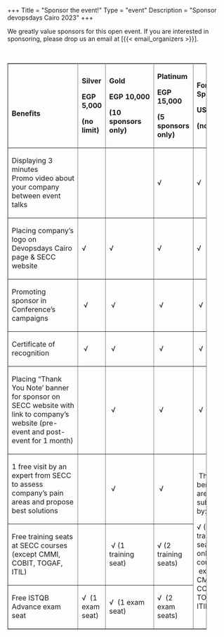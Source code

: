 +++
Title = "Sponsor the event!"
Type = "event"
Description = "Sponsor devopsdays Cairo 2023"
+++


<p>We greatly value sponsors for this open event.  If you are interested in sponsoring, please drop us an email at [{{< email_organizers >}}].</p>
<p class="MsoNormalM">&nbsp;</p>
<div style="width: 100%;">


<table style="width: 90%; border-style: solid;" border="1" width="90%" cellspacing="5" cellpadding="5">
<tbody>
<tr>
<td style="width: 28.5714%; border-style: solid;" width="575">
<p><strong>&nbsp;</strong></p>
<p><strong>Benefits</strong></p>
</td>
<td style="width: 11.1111%; border-style: solid;" width="126">
<p><strong>Silver</strong></p>
<p><strong>EGP 5,000</strong></p>
<p><strong>(no limit)</strong></p>
</td>
<td style="width: 20.2381%; border-style: solid;" width="150">
<p><strong>Gold</strong></p>
<p><strong>EGP&nbsp;10,000</strong></p>
<p><strong>(10 sponsors only)</strong></p>
</td>
<td style="width: 16.2698%; border-style: solid;" width="174">
<p><strong>Platinum</strong></p>
<p><strong>EGP 15,000</strong></p>
<p><strong>(5 sponsors only)</strong></p>
</td>
<td style="width: 17.8571%; border-style: solid;" width="294">
<p><strong>Foreign Sponsors</strong></p>
<p><strong>USD 1,000</strong></p>
<p><strong>(no limit)</strong></p>
</td>
</tr>
<tr>
<td style="width: 28.5714%; border-style: solid;" width="575">
<p>Displaying 3 minutes Promo&nbsp;video&nbsp;about your company between event talks</p>
</td>
<td style="width: 11.1111%; border-style: solid;" width="126">&nbsp;</td>
<td style="width: 20.2381%; border-style: solid;" width="150">&nbsp;</td>
<td style="width: 16.2698%; border-style: solid;" width="174">
<p>&radic;</p>
</td>
<td style="width: 17.8571%; border-style: solid;" width="294">
<p>&radic;</p>
</td>
</tr>
<tr>
<td style="width: 28.5714%; border-style: solid;" width="575">
<p>Placing company&rsquo;s logo on Devopsdays Cairo page &amp; SECC website</p>
</td>
<td style="width: 11.1111%; border-style: solid;" width="126">
<p>&radic;</p>
</td>
<td style="width: 20.2381%; border-style: solid;" width="150">
<p>&radic;</p>
</td>
<td style="width: 16.2698%; border-style: solid;" width="174">
<p>&radic;</p>
</td>
<td style="width: 17.8571%; border-style: solid;" width="294">
<p>&radic;</p>
</td>
</tr>
<tr>
<td style="width: 28.5714%; border-style: solid;" width="575">
<p>Promoting sponsor in Conference&rsquo;s campaigns</p>
</td>
<td style="width: 11.1111%; border-style: solid;" width="126">
<p>&nbsp;&radic;</p>
</td>
<td style="width: 20.2381%; border-style: solid;" width="150">
<p>&nbsp;&radic;</p>
</td>
<td style="width: 16.2698%; border-style: solid;" width="174">
<p>&nbsp;&radic;</p>
</td>
<td style="width: 17.8571%; border-style: solid;" width="294">
<p>&nbsp;&radic;</p>
</td>
</tr>
<tr>
<td style="width: 28.5714%; border-style: solid;" width="575">
<p>Certificate of recognition</p>
</td>
<td style="width: 11.1111%; border-style: solid;" width="126">
<p>&nbsp;&radic;</p>
</td>
<td style="width: 20.2381%; border-style: solid;" width="150">
<p>&nbsp;&radic;</p>
</td>
<td style="width: 16.2698%; border-style: solid;" width="174">
<p>&nbsp;&radic;</p>
</td>
<td style="width: 17.8571%; border-style: solid;" width="294">
<p>&nbsp;&radic;</p>
</td>
</tr>
<tr>
<td style="width: 28.5714%; border-style: solid;" width="575">
<p>Placing &ldquo;Thank You Note&rsquo; banner for sponsor on SECC website with link to company&rsquo;s website (pre-event and post-event for 1 month)</p>
</td>
<td style="width: 11.1111%; border-style: solid;" width="126">
<p>&nbsp;</p>
</td>
<td style="width: 20.2381%; border-style: solid;" width="150">
<p>&nbsp;&radic;</p>
</td>
<td style="width: 16.2698%; border-style: solid;" width="174">
<p>&nbsp;&radic;</p>
</td>
<td style="width: 17.8571%; border-style: solid;" width="294">
<p>&nbsp;&radic;</p>
</td>
</tr>
<tr>
<td style="width: 28.5714%; border-style: solid;" width="575">
<p>1 free visit by an expert from SECC to assess company&rsquo;s pain areas and propose best solutions</p>
</td>
<td style="width: 11.1111%; border-style: solid;" width="126">
<p>&nbsp;</p>
</td>
<td style="width: 20.2381%; border-style: solid;" width="150">
<p>&nbsp;&radic;</p>
</td>
<td style="width: 16.2698%; border-style: solid;" width="174">
<p>&nbsp;&radic;</p>
</td>
<td style="width: 17.8571%; border-style: solid;" rowspan="3" width="294">
<p>&nbsp;These benefits are substituted by:</p>
<p>&radic; (5 training seats at online courses &nbsp;except CMMI, COBIT, TOGAF, ITIL)</p>
</td>
</tr>
<tr>
<td style="width: 28.5714%; border-style: solid;" width="575">
<p>Free training seats at SECC courses (except CMMI, COBIT, TOGAF, ITIL)</p>
</td>
<td style="width: 11.1111%; border-style: solid;" width="126">
<p>&nbsp;</p>
</td>
<td style="width: 20.2381%; border-style: solid;" width="150">
<p>&nbsp;&radic; (1 training seat)</p>
</td>
<td style="width: 16.2698%; border-style: solid;" width="174">
<p>&radic; (2 training seats)</p>
</td>
</tr>
<tr>
<td style="width: 28.5714%; border-style: solid;" width="575">
<p>Free ISTQB Advance exam seat</p>
</td>
<td style="width: 11.1111%; border-style: solid;" width="126">
<p>&radic; &nbsp;(1 exam seat)</p>
</td>
<td style="width: 20.2381%; border-style: solid;" width="150">
<p>&radic; &nbsp;(1 exam seat)</p>
</td>
<td style="width: 16.2698%; border-style: solid; borderWidth: thin;" width="174">
<p>&radic; &nbsp;(2 exam seats)</p>
</td>
</tr>
</tbody>
</table>
</div>
